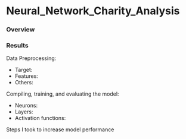 # Neural_Network_Charity_Analysis

### Overview

### Results
Data Preprocessing:
-  Target:
-  Features:
-  Others:

Compiling, training, and evaluating the model:
-  Neurons:
-  Layers:
-  Activation functions:

Steps I took to increase model performance
